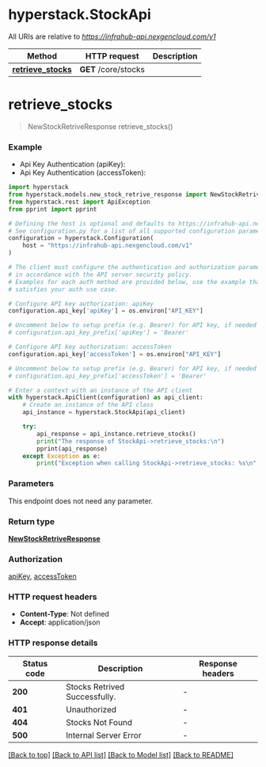 # hyperstack.StockApi

All URIs are relative to *https://infrahub-api.nexgencloud.com/v1*

Method | HTTP request | Description
------------- | ------------- | -------------
[**retrieve_stocks**](StockApi.md#retrieve_stocks) | **GET** /core/stocks | 


# **retrieve_stocks**
> NewStockRetriveResponse retrieve_stocks()



### Example

* Api Key Authentication (apiKey):
* Api Key Authentication (accessToken):

```python
import hyperstack
from hyperstack.models.new_stock_retrive_response import NewStockRetriveResponse
from hyperstack.rest import ApiException
from pprint import pprint

# Defining the host is optional and defaults to https://infrahub-api.nexgencloud.com/v1
# See configuration.py for a list of all supported configuration parameters.
configuration = hyperstack.Configuration(
    host = "https://infrahub-api.nexgencloud.com/v1"
)

# The client must configure the authentication and authorization parameters
# in accordance with the API server security policy.
# Examples for each auth method are provided below, use the example that
# satisfies your auth use case.

# Configure API key authorization: apiKey
configuration.api_key['apiKey'] = os.environ["API_KEY"]

# Uncomment below to setup prefix (e.g. Bearer) for API key, if needed
# configuration.api_key_prefix['apiKey'] = 'Bearer'

# Configure API key authorization: accessToken
configuration.api_key['accessToken'] = os.environ["API_KEY"]

# Uncomment below to setup prefix (e.g. Bearer) for API key, if needed
# configuration.api_key_prefix['accessToken'] = 'Bearer'

# Enter a context with an instance of the API client
with hyperstack.ApiClient(configuration) as api_client:
    # Create an instance of the API class
    api_instance = hyperstack.StockApi(api_client)

    try:
        api_response = api_instance.retrieve_stocks()
        print("The response of StockApi->retrieve_stocks:\n")
        pprint(api_response)
    except Exception as e:
        print("Exception when calling StockApi->retrieve_stocks: %s\n" % e)
```



### Parameters

This endpoint does not need any parameter.

### Return type

[**NewStockRetriveResponse**](NewStockRetriveResponse.md)

### Authorization

[apiKey](../README.md#apiKey), [accessToken](../README.md#accessToken)

### HTTP request headers

 - **Content-Type**: Not defined
 - **Accept**: application/json

### HTTP response details

| Status code | Description | Response headers |
|-------------|-------------|------------------|
**200** | Stocks Retrived Successfully. |  -  |
**401** | Unauthorized |  -  |
**404** | Stocks Not Found |  -  |
**500** | Internal Server Error |  -  |

[[Back to top]](#) [[Back to API list]](../README.md#documentation-for-api-endpoints) [[Back to Model list]](../README.md#documentation-for-models) [[Back to README]](../README.md)

